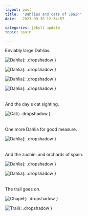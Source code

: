 ```yaml
---
layout: post
title:  "Dahlias and cats of Spain"
date:   2023-09-30 12:34:57

categories: jekyll update
topic: spain

---
```


Enviably large Dahlias.

![Dahlia](/images/spain/2023-09-30/fourth/image0.jpeg){: .dropshadow }

![Dahlia](/images/spain/2023-09-30/fourth/image1.jpeg){: .dropshadow }

![Dahlia](/images/spain/2023-09-30/fourth/image2.jpeg){: .dropshadow }

![Dahlia](/images/spain/2023-09-30/fourth/image3.jpeg){: .dropshadow }
<br><br><br>
And the day's cat sighting.

![Cat](/images/spain/2023-09-30/fourth/image4.jpeg){: .dropshadow }
<br><br><br>
One more Dahlia for good measure.

![Dahlia](/images/spain/2023-09-30/fifth/image0.jpeg){: .dropshadow }
<br><br><br>
And the zuchini and orchards of spain.

![Dahlia](/images/spain/2023-09-30/fifth/image1.jpeg){: .dropshadow }

![Dahlia](/images/spain/2023-09-30/fifth/image2.jpeg){: .dropshadow }
<br><br><br>
The trail goes on.

![Chapel](/images/spain/2023-09-30/fifth/image3.jpeg){: .dropshadow }

![Trail](/images/spain/2023-09-30/fifth/image4.jpeg){: .dropshadow }